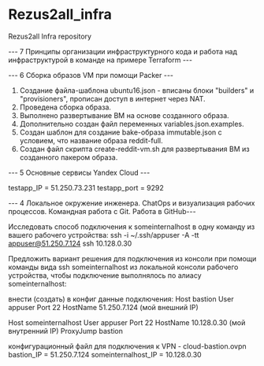 # Rezus2all_infra
Rezus2all Infra repository

--- 7 Принципы организации инфраструктурного кода и работа над инфраструктурой в команде на примере Terraform  ---


--- 6 Сборка образов VM при помощи Packer ---

1) Создание файла-шаблона ubuntu16.json - вписаны блоки "builders" и "provisioners", прописан доступ в интернет через NAT.
2) Проведена сборка образа.
3) Выполнено развертывание ВМ на основе созданного образа.
4) Дополнительно создан файл переменных variables.json.examples.
5) Создан шаблон для создание bake-образа immutable.json с условием, что название образа reddit-full.
6) Создан файл скрипта create-reddit-vm.sh для развертывания ВМ из созданного пакером образа.

--- 5 Основные сервисы Yandex Cloud ---

testapp_IP = 51.250.73.231
testapp_port = 9292

--- 4 Локальное окружение инженера. ChatOps и визуализация рабочих процессов. Командная работа с Git. Работа в GitHub---

Исследовать способ подключения к someinternalhost в одну команду из вашего рабочего устройства:
ssh -i ~/.ssh/appuser -A -tt appuser@51.250.7.124 ssh 10.128.0.30

Предложить вариант решения для подключения из консоли при помощи команды вида ssh someinternalhost из локальной консоли рабочего устройства, чтобы подключение выполнялось по алиасу someinternalhost:

внести (создать) в конфиг данные подключения:
Host bastion
User appuser
Port 22
HostName 51.250.7.124 (мой внешний IP)

Host someinternalhost
User appuser
Port 22
HostName 10.128.0.30 (мой внутренний IP)
ProxyJump bastion

конфигурационный файл для подключения к VPN - cloud-bastion.ovpn
bastion_IP = 51.250.7.124
someinternalhost_IP = 10.128.0.30
